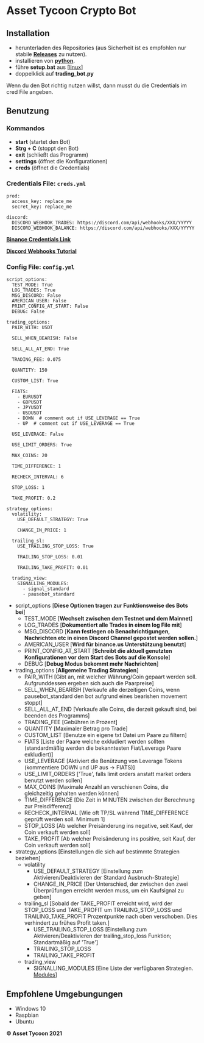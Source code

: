 # Asset Tycoon Crypto Bot

## Installation

- herunterladen des Repositories (aus Sicherheit ist es empfohlen nur stabile **[Releases](https://github.com/GitHub-Leon/Trading_Bot_Binance/releases)** zu nutzen).
- installieren von **[python](https://www.python.org/downloads/)**. 
- führe **setup.bat** aus [[linux](https://www.linux.org/threads/running-windows-batch-files-on-linux.11205/)]
- doppelklick auf **trading_bot.py**

Wenn du den Bot richtig nutzen willst, dann musst du die Credentials im cred File angeben.

## Benutzung

### Kommandos

- **start** (startet den Bot)
- **Strg + C** (stoppt den Bot)
- **exit** (schließt das Programm)
- **settings** (öffnet die Konfigurationen)
- **creds** (öffnet die Credentials)

### Credentials File: `creds.yml`

    prod:  
      access_key: replace_me  
      secret_key: replace_me  
      
    discord:  
      DISCORD_WEBHOOK_TRADES: https://discord.com/api/webhooks/XXX/YYYYY  
      DISCORD_WEBHOOK_BALANCE: https://discord.com/api/webhooks/XXX/YYYYY

**[Binance Credentials Link](https://www.binance.com/de/support/faq/360002502072)**

**[Discord Webhooks Tutorial](https://support.discord.com/hc/de/articles/228383668-Einleitung-in-Webhooks)**

### Config File: `config.yml`

    script_options:
      TEST_MODE: True
      LOG_TRADES: True
      MSG_DISCORD: False
      AMERICAN_USER: False
      PRINT_CONFIG_AT_START: False
      DEBUG: False
    
    trading_options:
      PAIR_WITH: USDT
    
      SELL_WHEN_BEARISH: False
    
      SELL_ALL_AT_END: True
   
      TRADING_FEE: 0.075
    
      QUANTITY: 150
    
      CUSTOM_LIST: True
      
      FIATS:
        - EURUSDT
        - GBPUSDT
        - JPYUSDT
        - USDUSDT
        - DOWN  # comment out if USE_LEVERAGE == True
        - UP  # comment out if USE_LEVERAGE == True
    
      USE_LEVERAGE: False
    
      USE_LIMIT_ORDERS: True
    
      MAX_COINS: 20
    
      TIME_DIFFERENCE: 1
    
      RECHECK_INTERVAL: 6
    
      STOP_LOSS: 1
    
      TAKE_PROFIT: 0.2
    
    strategy_options:
      volatility:
        USE_DEFAULT_STRATEGY: True
    
        CHANGE_IN_PRICE: 1
    
      trailing_sl:
        USE_TRAILING_STOP_LOSS: True
    
        TRAILING_STOP_LOSS: 0.01
        
        TRAILING_TAKE_PROFIT: 0.01
    
      trading_view:
        SIGNALLING_MODULES:
          - signal_standard
          - pausebot_standard

- script_options [**Diese Optionen tragen zur Funktionsweise des Bots bei**]
    - TEST_MODE [**Wechselt zwischen dem Testnet und dem Mainnet**]
    - LOG_TRADES [**Dokumentiert alle Trades in einem log File mit**]
    - MSG_DISCORD [**Kann festlegen ob Benachrichtigungen, Nachrichten etc in einen Discord Channel gepostet werden sollen.**]
    - AMERICAN_USER [**Wird für binance.us Unterstützung benutzt**]
    - PRINT_CONFIG_AT_START [**Schreibt die aktuell genutzten Konfigurationen vor dem Start des Bots auf die Konsole**]
    - DEBUG [**Debug Modus bekommt mehr Nachrichten**]
- trading_options [**Allgemeine Trading Strategien**]
    - PAIR_WITH [Gibt an, mit welcher Währung/Coin gepaart werden soll. Aufgrunddessen ergeben sich auch die Paarpreise]
    - SELL_WHEN_BEARISH [Verkaufe alle derzeitigen Coins, wenn pausebot_standard den bot aufgrund eines bearishen movement stoppt]
    - SELL_ALL_AT_END [Verkaufe alle Coins, die derzeit gekauft sind, bei beenden des Programms]
    - TRADING_FEE [Gebühren in Prozent]
    - QUANTITY [Maximaler Betrag pro Trade]
    - CUSTOM_LIST [Benutze ein eigene txt Datei um Paare zu filtern]
    - FIATS [Liste der Paare welche exkludiert werden sollten (standardmäßig werden die bekanntesten Fiat/Leverage Paare exkludiert)]
    - USE_LEVERAGE [Aktiviert die Benützung von Leverage Tokens (kommentiere DOWN und UP aus -> FIATS)]
    - USE_LIMIT_ORDERS ['True', falls limit orders anstatt market orders benutzt werden sollen]
    - MAX_COINS [Maximale Anzahl an verschienen Coins, die gleichzeitig gehalten werden können]
    - TIME_DIFFERENCE [Die Zeit in MINUTEN zwischen der Berechnung zur Preisdifferenz]
    - RECHECK_INTERVAL [Wie oft TP/SL während TIME_DIFFERENCE geprüft werden soll. Minimum 1]
    - STOP_LOSS [Ab welcher Preisänderung ins negative, seit Kauf, der Coin verkauft werden soll]
    - TAKE_PROFIT [Ab welcher Preisänderung ins positive, seit Kauf, der Coin verkauft werden soll]
- strategy_options [Einstellungen die sich auf bestimmte Strategien beziehen]
    - volatility
        - USE_DEFAULT_STRATEGY [Einstellung zum Aktivieren/Deaktivieren der Standard Ausbruch-Strategie]
        - CHANGE_IN_PRICE [Der Unterschied, der zwischen den zwei Überprüfungen erreicht werden muss, um ein Kaufsignal zu geben]
    - trailing_sl [Sobald der TAKE_PROFIT erreicht wird, wird der STOP_LOSS und TAKE_PROFIT um TRAILING_STOP_LOSS und TRAILING_TAKE_PROFIT Prozentpunkte nach oben verschoben. Dies verhindert zu frühes Profit taken.]
        - USE_TRAILING_STOP_LOSS [Einstellung zum Aktivieren/Deaktivieren der trailing_stop_loss Funktion; Standartmäßig auf 'True']
        - TRAILING_STOP_LOSS
        - TRAILING_TAKE_PROFIT
    - trading_view
        - SIGNALLING_MODULES [Eine Liste der verfügbaren Strategien. [Modules](https://github.com/GitHub-Leon/Trading_Bot_Binance/src/strategies/README.md)]



## Empfohlene Umgebungungen 

 - Windows 10
 - Raspbian
 - Ubuntu

**© Asset Tycoon 2021**

